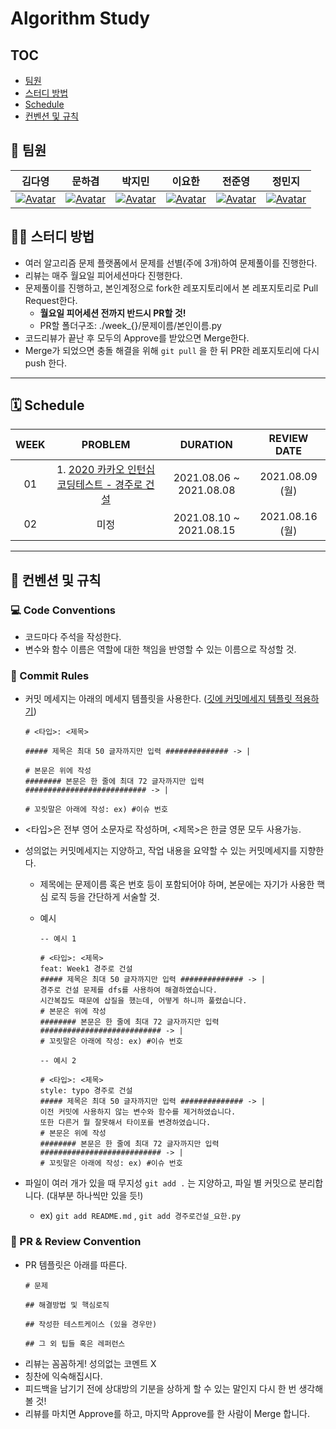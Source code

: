 # Algorithm Study



## TOC

- [팀원](https://github.com/Boostcamp-AI-Tech-1-15/algorithm_study#-%ED%8C%80%EC%9B%90)
- [스터디 방법](https://github.com/Boostcamp-AI-Tech-1-15/algorithm_study#%EF%B8%8F-%EC%8A%A4%ED%84%B0%EB%94%94-%EB%B0%A9%EB%B2%95)
- [Schedule](https://github.com/Boostcamp-AI-Tech-1-15/algorithm_study#-schedule)
- [컨벤션 및 규칙](https://github.com/Boostcamp-AI-Tech-1-15/algorithm_study#-%EC%BB%A8%EB%B2%A4%EC%85%98-%EB%B0%8F-%EA%B7%9C%EC%B9%99)



## 👋 팀원

|                            김다영                            |                            문하겸                            |                            박지민                            |                            이요한                            |                            전준영                            |                            정민지                            |
| :----------------------------------------------------------: | :----------------------------------------------------------: | :----------------------------------------------------------: | :----------------------------------------------------------: | :----------------------------------------------------------: | :----------------------------------------------------------: |
| [![Avatar](https://avatars.githubusercontent.com/u/68893924?v=4)](https://github.com/keemdy) |[![Avatar](https://avatars.githubusercontent.com/u/70522267?v=4)](https://github.com/EP000)| [![Avatar](https://avatars.githubusercontent.com/u/44228269?v=4)](https://github.com/ddobokki) | [![Avatar](https://avatars.githubusercontent.com/u/82632580?v=4)](https://github.com/ddeokbboki-good) | [![Avatar](https://avatars.githubusercontent.com/u/49181231?v=4)](https://github.com/l-yohai) | [![Avatar](https://avatars.githubusercontent.com/u/50571795?v=4)](https://github.com/20180707jun) | [![Avatar](https://avatars.githubusercontent.com/u/45448731?v=4)](https://github.com/minji-o-j) |

## 🙋‍♂️ 스터디 방법

- 여러 알고리즘 문제 플랫폼에서 문제를 선별(주에 3개)하여 문제풀이를 진행한다.
- 리뷰는 매주 월요일 피어세션마다 진행한다.
- 문제풀이를 진행하고, 본인계정으로 fork한 레포지토리에서 본 레포지토리로 Pull Request한다.
  - **월요일 피어세션 전까지 반드시 PR할 것!**
  - PR할 폴더구조: ./week_{}/문제이름/본인이름.py
- 코드리뷰가 끝난 후 모두의 Approve를 받았으면 Merge한다.
- Merge가 되었으면 충돌 해결을 위해 `git pull` 을 한 뒤 PR한 레포지토리에 다시 push 한다.

---

## 🗓 Schedule

| WEEK |                           PROBLEM                            |        DURATION         |   REVIEW DATE   |
| :--: | :----------------------------------------------------------: | :---------------------: | :-------------: |
|  01  | 1. [2020 카카오 인턴십 코딩테스트 - 경주로 건설](https://programmers.co.kr/learn/courses/30/lessons/67259) | 2021.08.06 ~ 2021.08.08 | 2021.08.09 (월) |
|  02  |                             미정                             | 2021.08.10 ~ 2021.08.15 | 2021.08.16 (월) |

---

## 🤙 컨벤션 및 규칙

### 💻 Code Conventions

- 코드마다 주석을 작성한다.
- 변수와 함수 이름은 역할에 대한 책임을 반영할 수 있는 이름으로 작성할 것.

### 📄 Commit Rules

- 커밋 메세지는 아래의 메세지 템플릿을 사용한다. ([깃에 커밋메세지 템플릿 적용하기](https://github.com/Boostcamp-AI-Tech-1-15/ddobokki_log/wiki/%EC%BD%94%EB%93%9C%EB%A6%AC%EB%B7%B0%EB%A5%BC-%EC%9C%84%ED%95%9C-%EA%B9%83-%EC%82%AC%EC%9A%A9-%EB%A7%A4%EB%89%B4%EC%96%BC#%EA%B7%B8-%EC%99%B8-%ED%8C%81%EB%93%A4))

  ```
  # <타입>: <제목>
  
  ##### 제목은 최대 50 글자까지만 입력 ############## -> |
  
  # 본문은 위에 작성
  ######## 본문은 한 줄에 최대 72 글자까지만 입력 ########################### -> |
  
  # 꼬릿말은 아래에 작성: ex) #이슈 번호
  ```

- <타입>은 전부 영어 소문자로 작성하며, <제목>은 한글 영문 모두 사용가능.

- 성의없는 커밋메세지는 지양하고, 작업 내용을 요약할 수 있는 커밋메세지를 지향한다.

  - 제목에는 문제이름 혹은 번호 등이 포함되어야 하며, 본문에는 자기가 사용한 핵심 로직 등을 간단하게 서술할 것.

  - 예시

    ```
    -- 예시 1
    
    # <타입>: <제목>
    feat: Week1 경주로 건설
    ##### 제목은 최대 50 글자까지만 입력 ############## -> |
    경주로 건설 문제를 dfs를 사용하여 해결하였습니다.
    시간복잡도 때문에 삽질을 했는데, 어떻게 하니까 풀렸습니다.
    # 본문은 위에 작성
    ######## 본문은 한 줄에 최대 72 글자까지만 입력 ########################### -> |
    # 꼬릿말은 아래에 작성: ex) #이슈 번호
    
    -- 예시 2
    
    # <타입>: <제목>
    style: typo 경주로 건설
    ##### 제목은 최대 50 글자까지만 입력 ############## -> |
    이전 커밋에 사용하지 않는 변수와 함수를 제거하였습니다.
    또한 다른거 뭘 잘못해서 타이포를 변경하였습니다.
    # 본문은 위에 작성
    ######## 본문은 한 줄에 최대 72 글자까지만 입력 ########################### -> |
    # 꼬릿말은 아래에 작성: ex) #이슈 번호
    ```

- 파일이 여러 개가 있을 때 무지성 `git add .` 는 지양하고, 파일 별 커밋으로 분리합니다. (대부분 하나씩만 있을 듯!)

  - ex) `git add README.md` , `git add 경주로건설_요한.py`

### 📝 PR & Review Convention

- PR 템플릿은 아래를 따른다.
  ```
  # 문제

  ## 해결방법 및 핵심로직

  ## 작성한 테스트케이스 (있을 경우만)

  ## 그 외 팁들 혹은 레퍼런스
  ```
- 리뷰는 꼼꼼하게! 성의없는 코멘트 X
- 칭찬에 익숙해집시다.
- 피드백을 남기기 전에 상대방의 기분을 상하게 할 수 있는 말인지 다시 한 번 생각해볼 것!
- 리뷰를 마치면 Approve를 하고, 마지막 Approve를 한 사람이 Merge 합니다.

